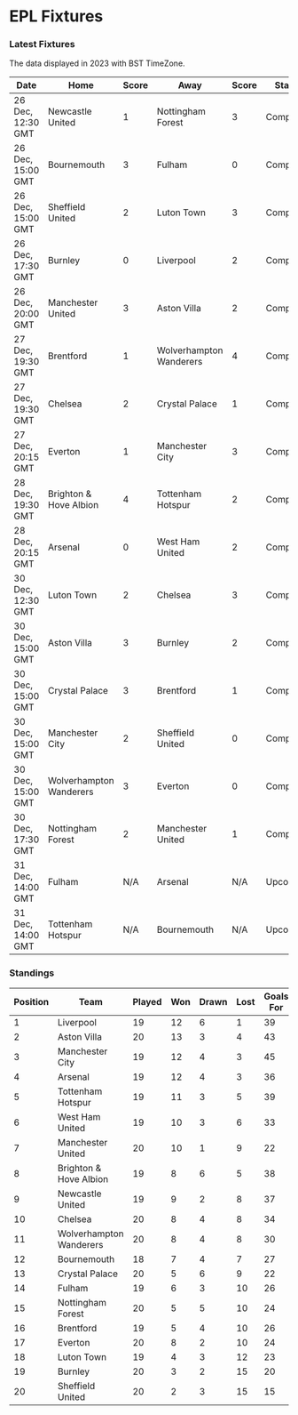 # EPL Fixtures

### Latest Fixtures

The data displayed in 2023 with BST TimeZone.

<!-- START_TABLE -->
| Date | Home | Score | Away | Score | Status |
|-------------|--------|--------------|--------|--------------|--------|
| 26 Dec, 12:30 GMT | Newcastle United | 1 | Nottingham Forest | 3 | Completed |
| 26 Dec, 15:00 GMT | Bournemouth | 3 | Fulham | 0 | Completed |
| 26 Dec, 15:00 GMT | Sheffield United | 2 | Luton Town | 3 | Completed |
| 26 Dec, 17:30 GMT | Burnley | 0 | Liverpool | 2 | Completed |
| 26 Dec, 20:00 GMT | Manchester United | 3 | Aston Villa | 2 | Completed |
| 27 Dec, 19:30 GMT | Brentford | 1 | Wolverhampton Wanderers | 4 | Completed |
| 27 Dec, 19:30 GMT | Chelsea | 2 | Crystal Palace | 1 | Completed |
| 27 Dec, 20:15 GMT | Everton | 1 | Manchester City | 3 | Completed |
| 28 Dec, 19:30 GMT | Brighton & Hove Albion | 4 | Tottenham Hotspur | 2 | Completed |
| 28 Dec, 20:15 GMT | Arsenal | 0 | West Ham United | 2 | Completed |
| 30 Dec, 12:30 GMT | Luton Town | 2 | Chelsea | 3 | Completed |
| 30 Dec, 15:00 GMT | Aston Villa | 3 | Burnley | 2 | Completed |
| 30 Dec, 15:00 GMT | Crystal Palace | 3 | Brentford | 1 | Completed |
| 30 Dec, 15:00 GMT | Manchester City | 2 | Sheffield United | 0 | Completed |
| 30 Dec, 15:00 GMT | Wolverhampton Wanderers | 3 | Everton | 0 | Completed |
| 30 Dec, 17:30 GMT | Nottingham Forest | 2 | Manchester United | 1 | Completed |
| 31 Dec, 14:00 GMT | Fulham | N/A | Arsenal | N/A | Upcoming |
| 31 Dec, 14:00 GMT | Tottenham Hotspur | N/A | Bournemouth | N/A | Upcoming |
<!-- END_TABLE -->

### Standings

<!-- START_STANDINGS -->
| Position | Team | Played | Won | Drawn | Lost | Goals For | Goals Against | Goal Difference | Points |
|----------|------|--------|-----|-------|------|-----------|---------------|-----------------|--------|
| 1 | Liverpool | 19 | 12 | 6 | 1 | 39 | 16 | 23 | 42 |
| 2 | Aston Villa | 20 | 13 | 3 | 4 | 43 | 27 | 16 | 42 |
| 3 | Manchester City | 19 | 12 | 4 | 3 | 45 | 21 | 24 | 40 |
| 4 | Arsenal | 19 | 12 | 4 | 3 | 36 | 18 | 18 | 40 |
| 5 | Tottenham Hotspur | 19 | 11 | 3 | 5 | 39 | 28 | 11 | 36 |
| 6 | West Ham United | 19 | 10 | 3 | 6 | 33 | 30 | 3 | 33 |
| 7 | Manchester United | 20 | 10 | 1 | 9 | 22 | 27 | -5 | 31 |
| 8 | Brighton & Hove Albion | 19 | 8 | 6 | 5 | 38 | 33 | 5 | 30 |
| 9 | Newcastle United | 19 | 9 | 2 | 8 | 37 | 25 | 12 | 29 |
| 10 | Chelsea | 20 | 8 | 4 | 8 | 34 | 31 | 3 | 28 |
| 11 | Wolverhampton Wanderers | 20 | 8 | 4 | 8 | 30 | 31 | -1 | 28 |
| 12 | Bournemouth | 18 | 7 | 4 | 7 | 27 | 32 | -5 | 25 |
| 13 | Crystal Palace | 20 | 5 | 6 | 9 | 22 | 29 | -7 | 21 |
| 14 | Fulham | 19 | 6 | 3 | 10 | 26 | 34 | -8 | 21 |
| 15 | Nottingham Forest | 20 | 5 | 5 | 10 | 24 | 35 | -11 | 20 |
| 16 | Brentford | 19 | 5 | 4 | 10 | 26 | 31 | -5 | 19 |
| 17 | Everton | 20 | 8 | 2 | 10 | 24 | 28 | -4 | 16 |
| 18 | Luton Town | 19 | 4 | 3 | 12 | 23 | 37 | -14 | 15 |
| 19 | Burnley | 20 | 3 | 2 | 15 | 20 | 41 | -21 | 11 |
| 20 | Sheffield United | 20 | 2 | 3 | 15 | 15 | 49 | -34 | 9 |
<!-- END_STANDINGS -->
